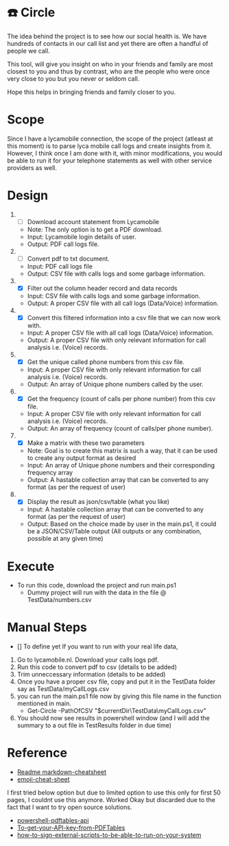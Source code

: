 # :phone: Circle 

The idea behind the project is to see how our social health is. We have hundreds of contacts in our call list and yet there are often a handful of people we call.

This tool, will give you insight on who in your friends and family are most closest to you and thus by contrast, who are the people who were once very close to you but you never or seldom call.

Hope this helps in bringing friends and family closer to you.

# Scope
Since I have a lycamobile connection, the scope of the project (atleast at this moment) is to parse lyca mobile call logs and create insights from it.
However, I think once I am done with it, with minor modifications, you would be able to run it for your telephone statements as well with other service providers as well.

# Design
1. - [ ] Download account statement from Lycamobile 
    * Note: The only option is to get a PDF download.
    * Input: Lycamobile login details of user.
    * Output: PDF call logs file.
2. - [ ] Convert pdf to txt document.
    * Input: PDF call logs file
    * Output: CSV file with calls logs and some garbage information.
3. - [x] Filter out the column header record and data records 
    * Input: CSV file with calls logs and some garbage information.
    * Output: A proper CSV file with all call logs (Data/Voice) information.
4. - [x] Convert this filtered information into a csv file that we can now work with.
    * Input: A proper CSV file with all call logs (Data/Voice) information.
    * Output: A proper CSV file with only relevant information for call analysis i.e. (Voice) records.
5. - [x] Get the unique called phone numbers from this csv file.
    * Input: A proper CSV file with only relevant information for call analysis i.e. (Voice) records.
    * Output: An array of Unique phone numbers called by the user.
6. - [x] Get the frequency (count of calls per phone number) from this csv file.
    * Input: A proper CSV file with only relevant information for call analysis i.e. (Voice) records.
    * Output: An array of frequency (count of calls/per phone number).
7. - [x] Make a matrix with these two parameters 
    * Note: Goal is to create this matrix is such a way, that it can be used to create any output format as desired
    * Input: An array of Unique phone numbers and their corresponding frequency array
    * Output: A hastable collection array that can be converted to any format (as per the request of user)
8. - [x] Display the result as json/csv/table (what you like)
    * Input: A hastable collection array that can be converted to any format (as per the request of user)
    * Output: Based on the choice made by user in the main.ps1, it could be a JSON/CSV/Table output (All outputs or any combination, possible at any given time)

# Execute 
* To run this code, download the project and run main.ps1
    * Dummy project will run with the data in the file @ TestData/numbers.csv

# Manual Steps
- [] To define yet 
If you want to run with your real life data, 
1. Go to lycamobile.nl. Download your calls logs pdf. 
2. Run this code to convert pdf to csv (details to be added)
3. Trim unneccessary information (details to be added)
4. Once you have a proper csv file, copy and put it in the TestData folder say as TestData/myCallLogs.csv
5. you can run the main.ps1 file now by giving this file name in the function mentioned in main.
    * Get-Circle -PathOfCSV "$currentDir\TestData\myCallLogs.csv"
6. You should now see results in powershell window (and I will add the summary to a out file in TestResults folder in due time)

# Reference
* [Readme markdown-cheatsheet](https://github.com/tchapi/markdown-cheatsheet/blob/master/README.md "Readme markdown-cheatsheet")
* [emoji-cheat-sheet](https://www.webfx.com/tools/emoji-cheat-sheet/ "emoji-cheat-sheet")

I first tried below option but due to limited option to use this only for first 50 pages, I couldnt use this anymore. 
Worked Okay but discarded due to the fact that I want to try open source solutions.
* [powershell-pdftables-api](https://github.com/pdftables/powershell-pdftables-api )
* [To-get-your-API-key-from-PDFTables](https://pdftables.com/pdf-to-excel-api)
* [how-to-sign-external-scripts-to-be-able-to-run-on-your-system](https://devblogs.microsoft.com/scripting/hey-scripting-guy-how-can-i-sign-windows-powershell-scripts-with-an-enterprise-windows-pki-part-2-of-2/)




